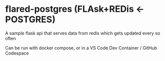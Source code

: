 # flared-postgres (FLAsk+REDis <- POSTGRES)

A sample flask api that serves data from redis which gets updated every so often

Can be run with docker compose, or in a VS Code Dev Container / GitHub Codespace
